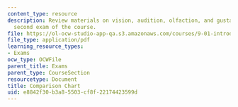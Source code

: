 ```yaml
---
content_type: resource
description: Review materials on vision, audition, olfaction, and gustation for the
  second exam of the course.
file: https://ol-ocw-studio-app-qa.s3.amazonaws.com/courses/9-01-introduction-to-neuroscience-fall-2007/e8842f30b3a85503cf8f22174423599d_ex2_comp_chrt.pdf
file_type: application/pdf
learning_resource_types:
- Exams
ocw_type: OCWFile
parent_title: Exams
parent_type: CourseSection
resourcetype: Document
title: Comparison Chart
uid: e8842f30-b3a8-5503-cf8f-22174423599d
---
```

